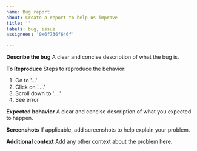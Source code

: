 ```yaml
---
name: Bug report
about: Create a report to help us improve
title: ''
labels: bug, issue
assignees: '0x6f736f646f'

---
```


**Describe the bug**
A clear and concise description of what the bug is.

**To Reproduce**
Steps to reproduce the behavior:
1. Go to '...'
2. Click on '....'
3. Scroll down to '....'
4. See error

**Expected behavior**
A clear and concise description of what you expected to happen.

**Screenshots**
If applicable, add screenshots to help explain your problem.
 
**Additional context**
Add any other context about the problem here.
